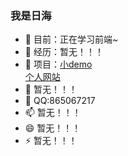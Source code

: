 ### 我是日海

- 🔭 目前：正在学习前端~
- 🌱 经历：暂无！！！
- 👯 项目：<a href="https://github.com/rihaiblog/dailydemo">小demo<a/></br><a href="http://rihaiblog.cn">个人网站<a/>
- 🤔 暂无！！！
- 💬 QQ:865067217
- 📫 暂无！！！
- 😄 暂无！！！
- ⚡ 暂无！！！
